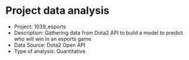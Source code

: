# Project data analysis
- Project: 1039_esports
- Description: Gathering data from Dota2 API to build a model to predict who will win in an esports game
- Data Source: Dota2 Open API
- Type of analysis: Quantitative
